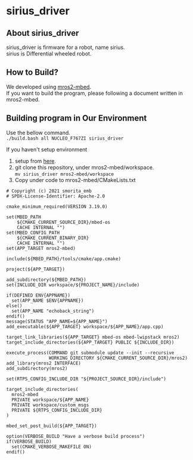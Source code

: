 # sirius_driver
## About sirius_driver
sirius_driver is firmware for a robot, name sirius.<br>
sirius is Differential wheeled robot.<br>

## How to Build?
We developed using [mros2-mbed](https://github.com/mROS-base/mros2-mbed).<br>
If you want to build the program, please following a document written in mros2-mbed.<br>

## Building program in Our Environment
Use the bellow command.<br>
```./build.bash all NUCLEO_F767ZI sirius_driver```<br>

If you haven't setup environment
1. setup from [here](https://github.com/mROS-base/mros2-mbed).<br>
1. git clone this repository, under mros2-mbed/workspace.<br>
```mv sirius_driver mros2-mbed/workspace```<br>
1. Copy under code to mros2-mbed/CMakeLists.txt <br>
```
# Copyright (c) 2021 smorita_emb
# SPDX-License-Identifier: Apache-2.0

cmake_minimum_required(VERSION 3.19.0)

set(MBED_PATH
    ${CMAKE_CURRENT_SOURCE_DIR}/mbed-os
    CACHE INTERNAL "")
set(MBED_CONFIG_PATH
    ${CMAKE_CURRENT_BINARY_DIR}
    CACHE INTERNAL "")
set(APP_TARGET mros2-mbed)

include(${MBED_PATH}/tools/cmake/app.cmake)

project(${APP_TARGET})

add_subdirectory(${MBED_PATH})
set(INCLUDE_DIR workspace/${PROJECT_NAME}/include)

if(DEFINED ENV{APPNAME})
  set(APP_NAME $ENV{APPNAME})
else()
  set(APP_NAME "echoback_string")
endif()
message(STATUS "APP_NAME=${APP_NAME}")
add_executable(${APP_TARGET} workspace/${APP_NAME}/app.cpp)

target_link_libraries(${APP_TARGET} mbed-os mbed-lwipstack mros2)
target_include_directories(${APP_TARGET} PUBLIC ${INCLUDE_DIR})

execute_process(COMMAND git submodule update --init --recursive
                WORKING_DIRECTORY ${CMAKE_CURRENT_SOURCE_DIR}/mros2)
add_library(mros2 INTERFACE)
add_subdirectory(mros2)

set(RTPS_CONFIG_INCLUDE_DIR "${PROJECT_SOURCE_DIR}/include")

target_include_directories(
  mros2-mbed
  PRIVATE workspace/${APP_NAME}
  PRIVATE workspace/custom_msgs
  PRIVATE ${RTPS_CONFIG_INCLUDE_DIR}
)

mbed_set_post_build(${APP_TARGET})

option(VERBOSE_BUILD "Have a verbose build process")
if(VERBOSE_BUILD)
  set(CMAKE_VERBOSE_MAKEFILE ON)
endif()

```


